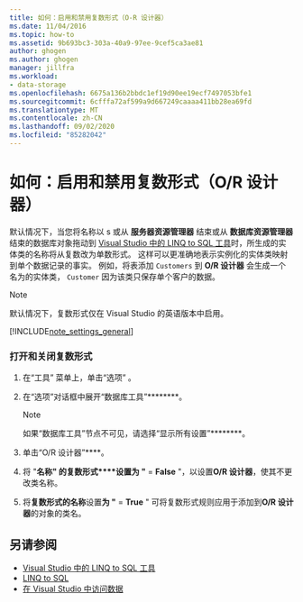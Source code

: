 ```yaml
---
title: 如何：启用和禁用复数形式（O-R 设计器）
ms.date: 11/04/2016
ms.topic: how-to
ms.assetid: 9b693bc3-303a-40a9-97ee-9cef5ca3ae81
author: ghogen
ms.author: ghogen
manager: jillfra
ms.workload:
- data-storage
ms.openlocfilehash: 6675a136b2bbdc1ef19d90ee19ecf7497053bfe1
ms.sourcegitcommit: 6cfffa72af599a9d667249caaaa411bb28ea69fd
ms.translationtype: MT
ms.contentlocale: zh-CN
ms.lasthandoff: 09/02/2020
ms.locfileid: "85282042"
---
```

# <a name="how-to-turn-pluralization-on-and-off-or-designer"></a>如何：启用和禁用复数形式（O/R 设计器）
默认情况下，当您将名称以 s 或从 **服务器资源管理器** 结束或从 **数据库资源管理器** 结束的数据库对象拖动到 [Visual Studio 中的 LINQ to SQL 工具](../data-tools/linq-to-sql-tools-in-visual-studio2.md)时，所生成的实体类的名称将从复数改为单数形式。 这样可以更准确地表示实例化的实体类映射到单个数据记录的事实。 例如，将表添加 `Customers` 到 **O/R 设计器** 会生成一个名为的实体类， `Customer` 因为该类只保存单个客户的数据。

> [!NOTE]
> 默认情况下，复数形式仅在 Visual Studio 的英语版本中启用。

[!INCLUDE[note_settings_general](../data-tools/includes/note_settings_general_md.md)]

### <a name="to-turn-pluralization-on-and-off"></a>打开和关闭复数形式

1. 在“工具”  菜单上，单击“选项” 。

2. 在“选项”对话框中展开“数据库工具”********。

    > [!NOTE]
    > 如果“数据库工具”节点不可见，请选择“显示所有设置”********。

3. 单击“O/R 设计器”****。

4. 将 "**名称" 的复数形式****设置为 "**  =  **False** "，以设置**O/R 设计器**，使其不更改类名称。

5. 将**复数形式的名称**设置**为 "**  =  **True** " 可将复数形式规则应用于添加到**O/R 设计器**的对象的类名。

## <a name="see-also"></a>另请参阅

- [Visual Studio 中的 LINQ to SQL 工具](../data-tools/linq-to-sql-tools-in-visual-studio2.md)
- [LINQ to SQL](/dotnet/framework/data/adonet/sql/linq/index)
- [在 Visual Studio 中访问数据](../data-tools/accessing-data-in-visual-studio.md)
